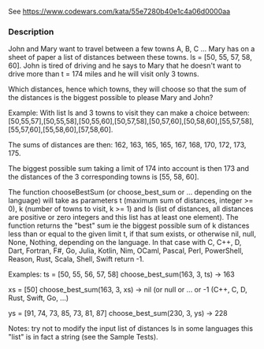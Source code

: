 See https://www.codewars.com/kata/55e7280b40e1c4a06d0000aa

### Description

John and Mary want to travel between a few towns A, B, C ... Mary has on a sheet of paper a list of distances between these towns. ls = [50, 55, 57, 58, 60]. John is tired of driving and he says to Mary that he doesn't want to drive more than t = 174 miles and he will visit only 3 towns.

Which distances, hence which towns, they will choose so that the sum of the distances is the biggest possible to please Mary and John?

Example:
With list ls and 3 towns to visit they can make a choice between: [50,55,57],[50,55,58],[50,55,60],[50,57,58],[50,57,60],[50,58,60],[55,57,58],[55,57,60],[55,58,60],[57,58,60].

The sums of distances are then: 162, 163, 165, 165, 167, 168, 170, 172, 173, 175.

The biggest possible sum taking a limit of 174 into account is then 173 and the distances of the 3 corresponding towns is [55, 58, 60].

The function chooseBestSum (or choose_best_sum or ... depending on the language) will take as parameters t (maximum sum of distances, integer >= 0), k (number of towns to visit, k >= 1) and ls (list of distances, all distances are positive or zero integers and this list has at least one element). The function returns the "best" sum ie the biggest possible sum of k distances less than or equal to the given limit t, if that sum exists, or otherwise nil, null, None, Nothing, depending on the language. In that case with C, C++, D, Dart, Fortran, F#, Go, Julia, Kotlin, Nim, OCaml, Pascal, Perl, PowerShell, Reason, Rust, Scala, Shell, Swift return -1.

Examples:
ts = [50, 55, 56, 57, 58] choose_best_sum(163, 3, ts) -> 163

xs = [50] choose_best_sum(163, 3, xs) -> nil (or null or ... or -1 (C++, C, D, Rust, Swift, Go, ...)

ys = [91, 74, 73, 85, 73, 81, 87] choose_best_sum(230, 3, ys) -> 228

Notes:
try not to modify the input list of distances ls
in some languages this "list" is in fact a string (see the Sample Tests).